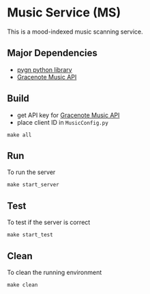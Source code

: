 # Music Service (MS)
This is a mood-indexed music scanning service.

## Major Dependencies
- [pygn python library](https://github.com/cweichen/pygn)
- [Gracenote Music API](https://www.gracenote.com/)

## Build
- get API key for [Gracenote Music API](https://developer.gracenote.com/user/me/apps)
- place client ID in `MusicConfig.py`
```
make all
```

## Run
To run the server
```
make start_server
```

## Test
To test if the server is correct
```
make start_test
```

## Clean
To clean the running environment
```
make clean
```
